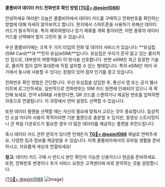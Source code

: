 **콜롬비아 데이터 카드 전화번호 확인 방법 [[TG💪+ @esim1088](https://t.me/s/esim1088)]**

안녕하세요 여러분! 오늘은 콜롬비아에서 데이터 카드를 구매하고 전화번호를 확인하는 방법에 대해 자세히 알아보려고 합니다. 현지에서 스마트폰을 사용하기 위해선 데이터 카드가 필수적이죠. 특히 해외여행이나 장기 체류를 계획 중이라면, 어떤 종류의 데이터 카드를 선택해야 할지 고민이 될 수 있습니다.

우선 콜롬비아에는 크게 두 가지 타입의 전화 및 데이터 서비스가 있습니다: **유심칩(SIM Card)**과 **전자 유심(eSIM)**입니다. 유심칩은 우리가 흔히 알고 있는 물리적인 칩으로, 대부분의 여행객들이 이 방식을 선호합니다. 반면 eSIM은 최근 등장한 기술로, 물리적 칩이 없어 휴대폰에 직접 설치할 수 있는 형태입니다. 특히 eSIM은 여러 국가에서 동시에 사용할 수 있다는 장점이 있어 점차 인기를 끌고 있습니다.

전화번호 확인 방법은 간단합니다. 우선 유심칩을 삽입한 후, 통신사 앱 또는 공식 웹사이트에 로그인하세요. 일반적으로 전화번호는 SIM 카드 뒷면에 인쇄되어 있으니 꼭 확인해 보세요. 만약 eSIM을 사용한다면, QR 코드를 스캔하거나 제공된 번호를 입력하면 자동으로 연결됩니다. 이 과정에서 언어 설정도 선택할 수 있습니다.

또한 데이터 플랜을 선택할 때는 자신의 필요에 맞춰서 고르는 것이 중요합니다. 일상적인 소셜 미디어 사용이 목적이라면 기본 플랜으로 충분할 수 있지만, 동영상 스트리밍이나 큰 파일 다운로드가 필요한 경우 더 많은 데이터를 제공하는 플랜을 추천드립니다.

혹시 데이터 카드 관련 문의가 있다면 언제든지 **[TG💪+ @esim1088](https://t.me/s/esim1088)** 채널로 연락주세요. 다양한 팁과 정보를 제공받을 수 있습니다. 이제 콜롬비아에서의 모바일 생활을 준비하시고, 자유롭게 세상과 연결되세요!

**참고:** 데이터 카드 구매 시 반드시 본인 확인이 가능한 신용카드나 현금을 준비하세요. 또한, 전화번호 변경이나 추가 서비스 요청은 고객센터에 바로 문의하는 것을 권장합니다.

[[TG💪+ @esim1088](https://t.me/s/esim1088) ![Image](https://i.postimg.cc/Y0z9fWf4/image.png)]